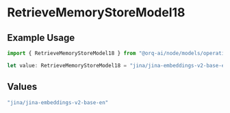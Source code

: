 # RetrieveMemoryStoreModel18

## Example Usage

```typescript
import { RetrieveMemoryStoreModel18 } from "@orq-ai/node/models/operations";

let value: RetrieveMemoryStoreModel18 = "jina/jina-embeddings-v2-base-en";
```

## Values

```typescript
"jina/jina-embeddings-v2-base-en"
```